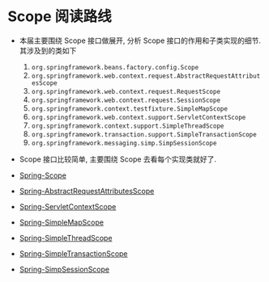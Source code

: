 # Scope 阅读路线
- 本届主要围绕 Scope 接口做展开, 分析 Scope 接口的作用和子类实现的细节. 其涉及到的类如下  
    1. `org.springframework.beans.factory.config.Scope`
    2. `org.springframework.web.context.request.AbstractRequestAttributesScope`
    3. `org.springframework.web.context.request.RequestScope`
    4. `org.springframework.web.context.request.SessionScope`
    5. `org.springframework.context.testfixture.SimpleMapScope`
    6. `org.springframework.web.context.support.ServletContextScope`
    7. `org.springframework.context.support.SimpleThreadScope`
    8. `org.springframework.transaction.support.SimpleTransactionScope`
    9. `org.springframework.messaging.simp.SimpSessionScope`
    
    
    
- Scope 接口比较简单, 主要围绕 Scope 去看每个实现类就好了. 

- [Spring-Scope](/docs/beans/Scope/Spring-Scope.md)
- [Spring-AbstractRequestAttributesScope](/docs/beans/Scope/Spring-AbstractRequestAttributesScope.md)
- [Spring-ServletContextScope](/docs/beans/Scope/Spring-ServletContextScope.md)
- [Spring-SimpleMapScope](/docs/beans/Scope/Spring-SimpleMapScope.md)
- [Spring-SimpleThreadScope](/docs/beans/Scope/Spring-SimpleThreadScope.md)
- [Spring-SimpleTransactionScope](/docs/beans/Scope/Spring-SimpleTransactionScope.md)
- [Spring-SimpSessionScope](/docs/beans/Scope/Spring-SimpSessionScope.md)
